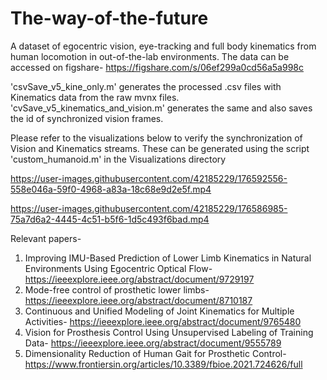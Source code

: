 # The-way-of-the-future
A dataset of egocentric vision, eye-tracking and full body kinematics from human locomotion in out-of-the-lab environments. The data can be accessed on figshare- https://figshare.com/s/06ef299a0cd56a5a998c

'csvSave_v5_kine_only.m' generates the processed .csv files with Kinematics data from the raw mvnx files.
'cvSave_v5_kinematics_and_vision.m' generates the same and also saves the id of synchronized vision frames.


Please refer to the visualizations below to verify the synchronization of Vision and Kinematics streams. These can be generated using the script 'custom_humanoid.m' in the Visualizations directory




https://user-images.githubusercontent.com/42185229/176592556-558e046a-59f0-4968-a83a-18c68e9d2e5f.mp4




https://user-images.githubusercontent.com/42185229/176586985-75a7d6a2-4445-4c51-b5f6-1d5c493f6bad.mp4


Relevant papers-

1) Improving IMU-Based Prediction of Lower Limb Kinematics in Natural Environments Using Egocentric Optical Flow- https://ieeexplore.ieee.org/abstract/document/9729197
2) Mode-free control of prosthetic lower limbs- https://ieeexplore.ieee.org/abstract/document/8710187
3) Continuous and Unified Modeling of Joint Kinematics for Multiple Activities- https://ieeexplore.ieee.org/abstract/document/9765480
4) Vision for Prosthesis Control Using Unsupervised Labeling of Training Data- https://ieeexplore.ieee.org/abstract/document/9555789
5) Dimensionality Reduction of Human Gait for Prosthetic Control- https://www.frontiersin.org/articles/10.3389/fbioe.2021.724626/full
